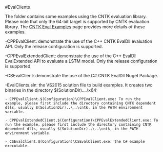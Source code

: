 #EvalClients

The folder contains some examples using the CNTK evaluation library. Please note that only the 64-bit target is supported by CNTK evaluation library.
The [CNTK Eval Examples](https://github.com/Microsoft/CNTK/wiki/CNTK-Eval-Examples) page provides more details of these examples.

-CPPEvalClient: demonstrate the use of the C++ CNTK EvalDll evaluation API. Only the release configuration is supported.  

-CPPEvalExtendedClient: demonstrate the use of the C++ EvalDll EvalExtended API to evaluate a LSTM model. Only the release configuration is supported.

-CSEvalClient: demonstrate the use of the C# CNTK EvalDll Nuget Package.

-EvalClients.sln: the VS2015 solution file to build examples. It creates two binaries in the directory $(SolutionDir)..\..\x64\:

    - CPPEvalClient.$(Configuration)\CPPEvalClient.exe: To run the example, please first include the directory containing CNTK dependent dlls, usually $(SolutionDir)..\..\cntk, in the PATH environment variable. 

    - CPPEvalExtendedClient.$(Configuration)\CPPEvalExtendedClient.exe: To run the example, please first include the directory containing CNTK dependent dlls, usually $(SolutionDir)..\..\cntk, in the PATH environment variable. 
    
    - CSEvalClient.$(Configuration)\CSEvalClient.exe: the C# example executable.
